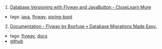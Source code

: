 1. [Database Versioning with Flyway and JavaButton - CloseLearn More](https://auth0.com/blog/incrementally-changing-your-database-with-java-and-flyway/)
  * tags: [java](tags/java.md), [flyway](tags/flyway.md), [spring-boot](tags/spring-boot.md)
2. [ Documentation - Flyway by Boxfuse • Database Migrations Made Easy.](https://flywaydb.org/documentation/)
  * tags: [flyway](tags/flyway.md), [docs](tags/docs.md)
  * [github](https://github.com/flyway/flyway)
